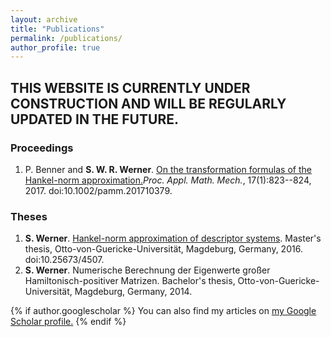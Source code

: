 ```yaml
---
layout: archive
title: "Publications"
permalink: /publications/
author_profile: true
---
```


## THIS WEBSITE IS CURRENTLY UNDER CONSTRUCTION AND WILL BE REGULARLY UPDATED IN THE FUTURE.

### Proceedings
1. P. Benner and <strong>S. W. R. Werner</strong>. <a target="blank_"
   href="https://doi.org/10.1002/pamm.201710379">On the transformation formulas
   of the Hankel-norm approximation.</a><i>Proc. Appl. Math. Mech.</i>,
   17(1):823--824, 2017. doi:10.1002/pamm.201710379.
### Theses
1. <strong>S. Werner</strong>. <a target="blank_"
   href="https://doi.org/10.25673/4507">Hankel-norm approximation of descriptor
   systems</a>. Master's thesis, Otto-von-Guericke-Universität, Magdeburg,
   Germany, 2016. doi:10.25673/4507.
1. <strong>S. Werner</strong>. Numerische Berechnung der Eigenwerte großer
   Hamiltonisch-positiver Matrizen. Bachelor's thesis,
   Otto-von-Guericke-Universität, Magdeburg, Germany, 2014.


{% if author.googlescholar %}
  You can also find my articles on <u><a href="{{author.googlescholar}}">my Google Scholar profile</a>.</u>
{% endif %}
